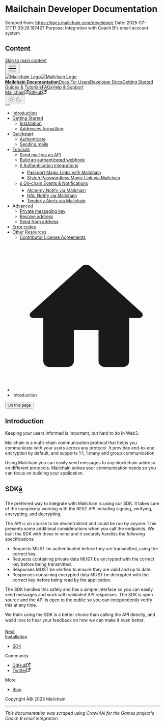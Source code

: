 # Mailchain Developer Documentation

Scraped from: https://docs.mailchain.com/developer/
Date: 2025-07-31T17:39:26.187427
Purpose: Integration with Coach B's email account system

## Content

<!doctype html>
<html lang="en" dir="ltr" class="docs-wrapper docs-doc-page docs-version-current plugin-docs plugin-id-default docs-doc-id-developer/index" data-has-hydrated="false">
<head>
<meta charset="UTF-8">
<meta name="generator" content="Docusaurus v2.4.3">
<title data-rh="true">Introduction | Mailchain Docs</title><meta data-rh="true" name="viewport" content="width=device-width,initial-scale=1"><meta data-rh="true" name="twitter:card" content="summary_large_image"><meta data-rh="true" property="og:url" content="https://docs.mailchain.com/developer/"><meta data-rh="true" name="docusaurus_locale" content="en"><meta data-rh="true" name="docsearch:language" content="en"><meta data-rh="true" name="docusaurus_version" content="current"><meta data-rh="true" name="docusaurus_tag" content="docs-default-current"><meta data-rh="true" name="docsearch:version" content="current"><meta data-rh="true" name="docsearch:docusaurus_tag" content="docs-default-current"><meta data-rh="true" property="og:title" content="Introduction | Mailchain Docs"><meta data-rh="true" name="description" content="Mailchain is designed to be easy for developers to send messages quickly."><meta data-rh="true" property="og:description" content="Mailchain is designed to be easy for developers to send messages quickly."><link data-rh="true" rel="icon" href="/img/favicon.ico"><link data-rh="true" rel="canonical" href="https://docs.mailchain.com/developer/"><link data-rh="true" rel="alternate" href="https://docs.mailchain.com/developer/" hreflang="en"><link data-rh="true" rel="alternate" href="https://docs.mailchain.com/developer/" hreflang="x-default"><link rel="stylesheet" href="/assets/css/styles.20108545.css">
<link rel="preload" href="/assets/js/runtime~main.15f854b4.js" as="script">
<link rel="preload" href="/assets/js/main.06403def.js" as="script">
</head>
<body class="navigation-with-keyboard" data-theme="light">
<script>!function(){function t(t){document.documentElement.setAttribute("data-theme",t)}var e=function(){var t=null;try{t=new URLSearchParams(window.location.search).get("docusaurus-theme")}catch(t){}return t}()||function(){var t=null;try{t=localStorage.getItem("theme")}catch(t){}return t}();t(null!==e?e:"light")}()</script><div id="__docusaurus">
<div role="region" aria-label="Skip to main content"><a class="skipToContent_fXgn" href="#__docusaurus_skipToContent_fallback">Skip to main content</a></div><nav aria-label="Main" class="navbar navbar--fixed-top"><div class="navbar__inner"><div class="navbar__items"><button aria-label="Toggle navigation bar" aria-expanded="false" class="navbar__toggle clean-btn" type="button"><svg width="30" height="30" viewBox="0 0 30 30" aria-hidden="true"><path stroke="currentColor" stroke-linecap="round" stroke-miterlimit="10" stroke-width="2" d="M4 7h22M4 15h22M4 23h22"></path></svg></button><a class="navbar__brand" href="/"><div class="navbar__logo"><img src="/img/logo.svg" alt="Mailchain Logo" class="themedImage_ToTc themedImage--light_HNdA"><img src="/img/logo.svg" alt="Mailchain Logo" class="themedImage_ToTc themedImage--dark_i4oU"></div><b class="navbar__title text--truncate">Mailchain Documentation</b></a><a class="navbar__item navbar__link" href="/welcome-to-mailchain/">Docs For Users</a><a aria-current="page" class="navbar__item navbar__link navbar__link--active" href="/developer/">Developer Docs</a><a class="navbar__item navbar__link" href="/user/guides/">Getting Started Guides &amp; Tutorials</a><a class="navbar__item navbar__link" href="/user/faqs/">FAQs</a><a class="navbar__item navbar__link" href="/getting-help/">Help &amp; Support</a></div><div class="navbar__items navbar__items--right"><a href="https://mailchain.com/" target="_blank" rel="noopener noreferrer" class="navbar__item navbar__link">Mailchain<svg width="13.5" height="13.5" aria-hidden="true" viewBox="0 0 24 24" class="iconExternalLink_nPIU"><path fill="currentColor" d="M21 13v10h-21v-19h12v2h-10v15h17v-8h2zm3-12h-10.988l4.035 4-6.977 7.07 2.828 2.828 6.977-7.07 4.125 4.172v-11z"></path></svg></a><a href="https://github.com/mailchain" target="_blank" rel="noopener noreferrer" class="navbar__item navbar__link">GitHub<svg width="13.5" height="13.5" aria-hidden="true" viewBox="0 0 24 24" class="iconExternalLink_nPIU"><path fill="currentColor" d="M21 13v10h-21v-19h12v2h-10v15h17v-8h2zm3-12h-10.988l4.035 4-6.977 7.07 2.828 2.828 6.977-7.07 4.125 4.172v-11z"></path></svg></a><div class="toggle_vylO colorModeToggle_DEke"><button class="clean-btn toggleButton_gllP toggleButtonDisabled_aARS" type="button" disabled="" title="Switch between dark and light mode (currently light mode)" aria-label="Switch between dark and light mode (currently light mode)" aria-live="polite"><svg viewBox="0 0 24 24" width="24" height="24" class="lightToggleIcon_pyhR"><path fill="currentColor" d="M12,9c1.65,0,3,1.35,3,3s-1.35,3-3,3s-3-1.35-3-3S10.35,9,12,9 M12,7c-2.76,0-5,2.24-5,5s2.24,5,5,5s5-2.24,5-5 S14.76,7,12,7L12,7z M2,13l2,0c0.55,0,1-0.45,1-1s-0.45-1-1-1l-2,0c-0.55,0-1,0.45-1,1S1.45,13,2,13z M20,13l2,0c0.55,0,1-0.45,1-1 s-0.45-1-1-1l-2,0c-0.55,0-1,0.45-1,1S19.45,13,20,13z M11,2v2c0,0.55,0.45,1,1,1s1-0.45,1-1V2c0-0.55-0.45-1-1-1S11,1.45,11,2z M11,20v2c0,0.55,0.45,1,1,1s1-0.45,1-1v-2c0-0.55-0.45-1-1-1C11.45,19,11,19.45,11,20z M5.99,4.58c-0.39-0.39-1.03-0.39-1.41,0 c-0.39,0.39-0.39,1.03,0,1.41l1.06,1.06c0.39,0.39,1.03,0.39,1.41,0s0.39-1.03,0-1.41L5.99,4.58z M18.36,16.95 c-0.39-0.39-1.03-0.39-1.41,0c-0.39,0.39-0.39,1.03,0,1.41l1.06,1.06c0.39,0.39,1.03,0.39,1.41,0c0.39-0.39,0.39-1.03,0-1.41 L18.36,16.95z M19.42,5.99c0.39-0.39,0.39-1.03,0-1.41c-0.39-0.39-1.03-0.39-1.41,0l-1.06,1.06c-0.39,0.39-0.39,1.03,0,1.41 s1.03,0.39,1.41,0L19.42,5.99z M7.05,18.36c0.39-0.39,0.39-1.03,0-1.41c-0.39-0.39-1.03-0.39-1.41,0l-1.06,1.06 c-0.39,0.39-0.39,1.03,0,1.41s1.03,0.39,1.41,0L7.05,18.36z"></path></svg><svg viewBox="0 0 24 24" width="24" height="24" class="darkToggleIcon_wfgR"><path fill="currentColor" d="M9.37,5.51C9.19,6.15,9.1,6.82,9.1,7.5c0,4.08,3.32,7.4,7.4,7.4c0.68,0,1.35-0.09,1.99-0.27C17.45,17.19,14.93,19,12,19 c-3.86,0-7-3.14-7-7C5,9.07,6.81,6.55,9.37,5.51z M12,3c-4.97,0-9,4.03-9,9s4.03,9,9,9s9-4.03,9-9c0-0.46-0.04-0.92-0.1-1.36 c-0.98,1.37-2.58,2.26-4.4,2.26c-2.98,0-5.4-2.42-5.4-5.4c0-1.81,0.89-3.42,2.26-4.4C12.92,3.04,12.46,3,12,3L12,3z"></path></svg></button></div><div class="searchBox_ZlJk"><div class="dsla-search-wrapper"><div class="dsla-search-field" data-tags="default,docs-default-current"></div></div></div></div></div><div role="presentation" class="navbar-sidebar__backdrop"></div></nav><div id="__docusaurus_skipToContent_fallback" class="main-wrapper mainWrapper_z2l0 docsWrapper_BCFX"><button aria-label="Scroll back to top" class="clean-btn theme-back-to-top-button backToTopButton_sjWU" type="button"></button><div class="docPage__5DB"><aside class="theme-doc-sidebar-container docSidebarContainer_b6E3"><div class="sidebarViewport_Xe31"><div class="sidebar_njMd"><nav aria-label="Docs sidebar" class="menu thin-scrollbar menu_SIkG"><ul class="theme-doc-sidebar-menu menu__list"><li class="theme-doc-sidebar-item-link theme-doc-sidebar-item-link-level-1 menu__list-item"><a class="menu__link menu__link--active" aria-current="page" href="/developer/">Introduction</a></li><li class="theme-doc-sidebar-item-category theme-doc-sidebar-item-category-level-1 menu__list-item"><div class="menu__list-item-collapsible"><a class="menu__link menu__link--sublist menu__link--sublist-caret" aria-expanded="true" href="/developer/installation/">Getting Started</a></div><ul style="display:block;overflow:visible;height:auto" class="menu__list"><li class="theme-doc-sidebar-item-link theme-doc-sidebar-item-link-level-2 menu__list-item"><a class="menu__link" tabindex="0" href="/developer/installation/">Installation</a></li><li class="theme-doc-sidebar-item-link theme-doc-sidebar-item-link-level-2 menu__list-item"><a class="menu__link" tabindex="0" href="/developer/address-formatting/">Addresses formatting</a></li></ul></li><li class="theme-doc-sidebar-item-category theme-doc-sidebar-item-category-level-1 menu__list-item"><div class="menu__list-item-collapsible"><a class="menu__link menu__link--sublist menu__link--sublist-caret" aria-expanded="true" href="/developer/guides/authenticate/">Quickstart</a></div><ul style="display:block;overflow:visible;height:auto" class="menu__list"><li class="theme-doc-sidebar-item-link theme-doc-sidebar-item-link-level-2 menu__list-item"><a class="menu__link" tabindex="0" href="/developer/guides/authenticate/">Authenticate</a></li><li class="theme-doc-sidebar-item-link theme-doc-sidebar-item-link-level-2 menu__list-item"><a class="menu__link" tabindex="0" href="/developer/guides/send/">Sending mails</a></li></ul></li><li class="theme-doc-sidebar-item-category theme-doc-sidebar-item-category-level-1 menu__list-item"><div class="menu__list-item-collapsible"><a class="menu__link menu__link--sublist menu__link--sublist-caret" aria-expanded="true" href="/developer/tutorials/send-via-api/">Tutorials</a></div><ul style="display:block;overflow:visible;height:auto" class="menu__list"><li class="theme-doc-sidebar-item-link theme-doc-sidebar-item-link-level-2 menu__list-item"><a class="menu__link" tabindex="0" href="/developer/tutorials/send-via-api/">Send mail via an API</a></li><li class="theme-doc-sidebar-item-link theme-doc-sidebar-item-link-level-2 menu__list-item"><a class="menu__link" tabindex="0" href="/developer/tutorials/authenticated-webhook/">Build an authenticated webhook</a></li><li class="theme-doc-sidebar-item-category theme-doc-sidebar-item-category-level-2 menu__list-item"><div class="menu__list-item-collapsible"><a class="menu__link menu__link--sublist menu__link--sublist-caret" aria-expanded="true" tabindex="0" href="/developer/tutorials/integrations/passport-magic-link-tutorial/">ð Authentication Integrations</a></div><ul style="display:block;overflow:visible;height:auto" class="menu__list"><li class="theme-doc-sidebar-item-link theme-doc-sidebar-item-link-level-3 menu__list-item"><a class="menu__link" tabindex="0" href="/developer/tutorials/integrations/passport-magic-link-tutorial/">Passport Magic Links with Mailchain</a></li><li class="theme-doc-sidebar-item-link theme-doc-sidebar-item-link-level-3 menu__list-item"><a class="menu__link" tabindex="0" href="/developer/tutorials/integrations/stytch-magic-link/">Stytch Passwordless Magic Link via Mailchain</a></li></ul></li><li class="theme-doc-sidebar-item-category theme-doc-sidebar-item-category-level-2 menu__list-item"><div class="menu__list-item-collapsible"><a class="menu__link menu__link--sublist menu__link--sublist-caret" aria-expanded="true" tabindex="0" href="/developer/tutorials/integrations/send-mail-on-address-activity-alchemy-notify/">ð On-chain Events &amp; Notifications</a></div><ul style="display:block;overflow:visible;height:auto" class="menu__list"><li class="theme-doc-sidebar-item-link theme-doc-sidebar-item-link-level-3 menu__list-item"><a class="menu__link" tabindex="0" href="/developer/tutorials/integrations/send-mail-on-address-activity-alchemy-notify/">Alchemy Notify via Mailchain</a></li><li class="theme-doc-sidebar-item-link theme-doc-sidebar-item-link-level-3 menu__list-item"><a class="menu__link" tabindex="0" href="/developer/tutorials/integrations/hal-notify-on-chain-notifications/">HAL Notify via Mailchain</a></li><li class="theme-doc-sidebar-item-link theme-doc-sidebar-item-link-level-3 menu__list-item"><a class="menu__link" tabindex="0" href="/developer/tutorials/integrations/tenderly-on-chain-event-notifications/">Tenderly Alerts via Mailchain</a></li></ul></li></ul></li><li class="theme-doc-sidebar-item-category theme-doc-sidebar-item-category-level-1 menu__list-item"><div class="menu__list-item-collapsible"><a class="menu__link menu__link--sublist menu__link--sublist-caret" aria-expanded="true" href="/developer/advanced/private-messaging-key/">Advanced</a></div><ul style="display:block;overflow:visible;height:auto" class="menu__list"><li class="theme-doc-sidebar-item-link theme-doc-sidebar-item-link-level-2 menu__list-item"><a class="menu__link" tabindex="0" href="/developer/advanced/private-messaging-key/">Private messaging key</a></li><li class="theme-doc-sidebar-item-link theme-doc-sidebar-item-link-level-2 menu__list-item"><a class="menu__link" tabindex="0" href="/developer/advanced/resolve-address/">Resolve address</a></li><li class="theme-doc-sidebar-item-link theme-doc-sidebar-item-link-level-2 menu__list-item"><a class="menu__link" tabindex="0" href="/developer/advanced/send-from-address/">Send from address</a></li></ul></li><li class="theme-doc-sidebar-item-link theme-doc-sidebar-item-link-level-1 menu__list-item"><a class="menu__link" href="/developer/errors/codes/">Error codes</a></li><li class="theme-doc-sidebar-item-category theme-doc-sidebar-item-category-level-1 menu__list-item"><div class="menu__list-item-collapsible"><a class="menu__link menu__link--sublist menu__link--sublist-caret" aria-expanded="true" href="/developer/resources/cla/">Other Resources</a></div><ul style="display:block;overflow:visible;height:auto" class="menu__list"><li class="theme-doc-sidebar-item-link theme-doc-sidebar-item-link-level-2 menu__list-item"><a class="menu__link" tabindex="0" href="/developer/resources/cla/">Contributor License Agreements</a></li></ul></li></ul></nav></div></div></aside><main class="docMainContainer_gTbr"><div class="container padding-top--md padding-bottom--lg"><div class="row"><div class="col docItemCol_VOVn"><div class="docItemContainer_Djhp"><article><nav class="theme-doc-breadcrumbs breadcrumbsContainer_Z_bl" aria-label="Breadcrumbs"><ul class="breadcrumbs" itemscope="" itemtype="https://schema.org/BreadcrumbList"><li class="breadcrumbs__item"><a aria-label="Home page" class="breadcrumbs__link" href="/"><svg viewBox="0 0 24 24" class="breadcrumbHomeIcon_YNFT"><path d="M10 19v-5h4v5c0 .55.45 1 1 1h3c.55 0 1-.45 1-1v-7h1.7c.46 0 .68-.57.33-.87L12.67 3.6c-.38-.34-.96-.34-1.34 0l-8.36 7.53c-.34.3-.13.87.33.87H5v7c0 .55.45 1 1 1h3c.55 0 1-.45 1-1z" fill="currentColor"></path></svg></a></li><li itemscope="" itemprop="itemListElement" itemtype="https://schema.org/ListItem" class="breadcrumbs__item breadcrumbs__item--active"><span class="breadcrumbs__link" itemprop="name">Introduction</span><meta itemprop="position" content="1"></li></ul></nav><div class="tocCollapsible_ETCw theme-doc-toc-mobile tocMobile_ITEo"><button type="button" class="clean-btn tocCollapsibleButton_TO0P">On this page</button></div><div class="theme-doc-markdown markdown"><h1>Introduction</h1><p>Keeping your users informed is important, but hard to do in Web3.</p><p>Mailchain is a multi-chain communication protocol that helps you communicate with your users across any protocol. It provides end-to-end encryption by default, and supports 1:1, 1:many and group communication.</p><p>Using Mailchain you can easily send messages to any blockchain address on different protocols. Mailchain solves your communication needs so you can focus on building your application.</p><h2 class="anchor anchorWithStickyNavbar_LWe7" id="sdk">SDK<a href="#sdk" class="hash-link" aria-label="Direct link to SDK" title="Direct link to SDK">â</a></h2><p>The preferred way to integrate with Mailchain is using our SDK. It takes care of the complexity working with the REST API including signing, verifying, encrypting, and decrypting.</p><p>The API is on course to be decentralized and could be run by anyone. This presents some additional considerations when you call the endpoints. We built the SDK with these in mind and it securely handles the following specifications:</p><ul><li>Requests MUST be authenticated before they are transmitted, using the correct key.</li><li>Requests containing private data MUST be encrypted with the correct key before being transmitted.</li><li>Responses MUST be verified to ensure they are valid and up to date.</li><li>Responses containing encrypted data MUST be decrypted with the correct key before being read by the application.</li></ul><p>The SDK handles this safely and has a simple interface so you can easily send messages and work with validated API responses. The SDK is open source and the API is open to the public so you can independently verify this at any time.</p><p>We think using the SDK is a better choice than calling the API directly, and weâd love to hear your feedback on how we can make it even better.</p></div></article><nav class="pagination-nav docusaurus-mt-lg" aria-label="Docs pages"><a class="pagination-nav__link pagination-nav__link--next" href="/developer/installation/"><div class="pagination-nav__sublabel">Next</div><div class="pagination-nav__label">Installation</div></a></nav></div></div><div class="col col--3"><div class="tableOfContents_bqdL thin-scrollbar theme-doc-toc-desktop"><ul class="table-of-contents table-of-contents__left-border"><li><a href="#sdk" class="table-of-contents__link toc-highlight">SDK</a></li></ul></div></div></div></div></main></div></div><footer class="footer"><div class="container container-fluid"><div class="row footer__links"><div class="col footer__col"><div class="footer__title">Community</div><ul class="footer__items clean-list"><li class="footer__item"><a href="https://github.com/mailchain" target="_blank" rel="noopener noreferrer" class="footer__link-item">GitHub<svg width="13.5" height="13.5" aria-hidden="true" viewBox="0 0 24 24" class="iconExternalLink_nPIU"><path fill="currentColor" d="M21 13v10h-21v-19h12v2h-10v15h17v-8h2zm3-12h-10.988l4.035 4-6.977 7.07 2.828 2.828 6.977-7.07 4.125 4.172v-11z"></path></svg></a></li><li class="footer__item"><a href="https://twitter.com/mailchain_xyz" target="_blank" rel="noopener noreferrer" class="footer__link-item">Twitter<svg width="13.5" height="13.5" aria-hidden="true" viewBox="0 0 24 24" class="iconExternalLink_nPIU"><path fill="currentColor" d="M21 13v10h-21v-19h12v2h-10v15h17v-8h2zm3-12h-10.988l4.035 4-6.977 7.07 2.828 2.828 6.977-7.07 4.125 4.172v-11z"></path></svg></a></li></ul></div><div class="col footer__col"><div class="footer__title">More</div><ul class="footer__items clean-list"><li class="footer__item"><a href="https://www.mailchain.com/news" target="_blank" rel="noopener noreferrer" class="footer__link-item">Blog</a></li></ul></div></div><div class="footer__bottom text--center"><div class="footer__copyright">Copyright Â© 2023 Mailchain</div></div></div></footer></div>
<script src="/assets/js/runtime~main.15f854b4.js"></script>
<script src="/assets/js/main.06403def.js"></script>
</body>
</html>

---

_This documentation was scraped using Crawl4AI for the Games project's Coach B email integration._

